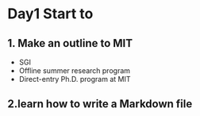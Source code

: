 # Day1 Start to 
## 1. Make an outline to MIT
- SGI
- Offline summer research program
- Direct-entry Ph.D. program at MIT
## 2.learn how to write a Markdown file



